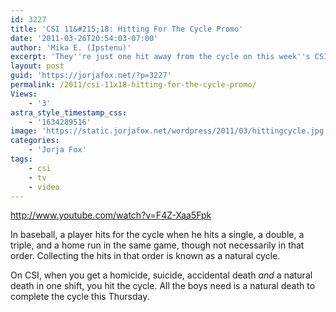 ```yaml
---
id: 3227
title: 'CSI 11&#215;18: Hitting For The Cycle Promo'
date: '2011-03-26T20:54:03-07:00'
author: 'Mika E. (Ipstenu)'
excerpt: 'They''re just one hit away from the cycle on this week''s CSI!'
layout: post
guid: 'https://jorjafox.net/?p=3227'
permalink: /2011/csi-11x18-hitting-for-the-cycle-promo/
Views:
    - '3'
astra_style_timestamp_css:
    - '1634289516'
image: 'https://static.jorjafox.net/wordpress/2011/03/hittingcycle.jpg'
categories:
    - 'Jorja Fox'
tags:
    - csi
    - tv
    - video
---
```


http://www.youtube.com/watch?v=F4Z-Xaa5Fpk

In baseball, a player hits for the cycle when he hits a single, a double, a triple, and a home run in the same game, though not necessarily in that order. Collecting the hits in that order is known as a natural cycle.

On CSI, when you get a homicide, suicide, accidental death <em>and</em> a natural death in one shift, you hit the cycle.  All the boys need is a natural death to complete the cycle this Thursday.